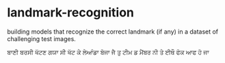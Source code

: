 # landmark-recognition
building models that recognize the correct landmark (if any) in a dataset of challenging test images.

 ਬਾਣੀ ਬਰਸੀ ਖੱਟਣ ਗਯਾ ਸੀ  ਖੱਟ ਕੇ ਲੇਆੰਡਾ  ਬੋਜਾ ਜੈ ਤੁ ਟੀਮ ਡ ਮੈਂਬਰ ਨੀ ਤੇ ਈਥੌ ਫੋਕ ਆਫ  ਹੋ ਜਾ


